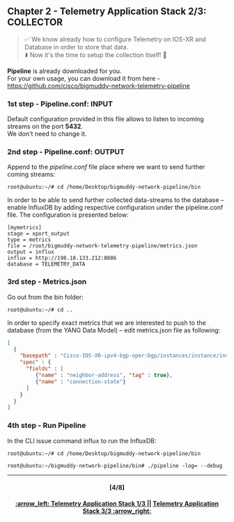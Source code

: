 ## Chapter 2 - Telemetry Application Stack 2/3: COLLECTOR

> :white_check_mark: We know already how to configure Telemetry on IOS-XR and Database in order to store that data.  
> :arrow_down: Now it's the time to setup the collection itself! :clap: <br>

**Pipeline** is already downloaded for you.  
For your own usage, you can download it from here - https://github.com/cisco/bigmuddy-network-telemetry-pipeline

### 1st step - Pipeline.conf: INPUT
Default configuration provided in this file allows to listen to incoming streams on the port **5432**.  
We don't need to change it.

### 2nd step - Pipeline.conf: OUTPUT
Append to the *pipeline.conf* file place where we want to send further coming streams:
```console
root@ubuntu:~/# cd /home/Desktop/bigmuddy-network-pipeline/bin
```
In order to be able to send further collected data-streams to the database – enable InfluxDB by adding respective configuration under the pipeline.conf file. 
The configuration is presented below:

```
[mymetrics]
stage = xport_output
type = metrics
file = /root/bigmuddy-network-telemetry-pipeline/metrics.json
output = influx
influx = http://198.18.133.212:8086
database = TELEMETRY_DATA
```

### 3rd step - Metrics.json
Go out from the bin folder:
```console
root@ubuntu:~/# cd ..
```
In order to specify exact metrics that we are interested to push to the database (from the YANG Data Model) – edit metrics.json file as following:
```json
[
  {
    "basepath" : "Cisco-IOS-XR-ipv4-bgp-oper:bgp/instances/instance/instance-active/default-vrf/neighbors/neighbor",
    "spec" : {
      "fields" : [
         {"name" : "neighbor-address", "tag" : true},
         {"name" : "connection-state"}
      ]
    }
  }								
]
```

### 4th step - Run Pipeline
In the CLI issue command influx to run the InfluxDB:
```console
root@ubuntu:~/# cd /home/Desktop/bigmuddy-network-pipeline/bin
```
```console
root@ubuntu:~/bigmuddy-network-pipeline/bin# ./pipeline -log= --debug
```

---
<h4 align="center">[4/8]</h4>
<h4 align="center"> <a href="/readme/2.md"> :arrow_left: Telemetry Application Stack 1/3 </a> || <a href="/readme/4.md"> Telemetry Application Stack 3/3 :arrow_right: </a> </h4>
